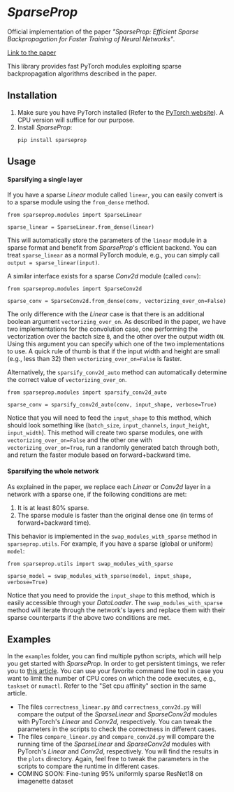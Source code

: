 # *SparseProp*

Official implementation of the paper *"SparseProp: Efficient Sparse Backpropagation for Faster Training of Neural Networks"*.

[Link to the paper](https://arxiv.org/abs/2302.04852)

This library provides fast PyTorch modules exploiting sparse backpropagation algorithms described in the paper.

## Installation
1. Make sure you have PyTorch installed (Refer to the [PyTorch website](https://pytorch.org)). A CPU version will suffice for our purpose.
2. Install *SparseProp*:
    ```
    pip install sparseprop
    ```

## Usage

#### Sparsifying a single layer
If you have a sparse *Linear* module called `linear`, you can easily convert is to a sparse module using the `from_dense` method.
```
from sparseprop.modules import SparseLinear

sparse_linear = SparseLinear.from_dense(linear)
```

This will automatically store the parameters of the `linear` module in a sparse format and benefit from *SparseProp*'s efficient backend. You can treat `sparse_linear` as a normal PyTorch module, e.g., you can simply call `output = sparse_linear(input)`.

A similar interface exists for a sparse *Conv2d* module (called `conv`):
```
from sparseprop.modules import SparseConv2d

sparse_conv = SparseConv2d.from_dense(conv, vectorizing_over_on=False)
```

The only difference with the *Linear* case is that there is an additional boolean argument `vectorizing_over_on`. As described in the paper, we have two implementations for the convolution case, one performing the vectorization over the bactch size `B`, and the other over the output width `ON`. Using this argument you can specify which one of the two implementations to use. A quick rule of thumb is that if the input width and height are small (e.g., less than 32) then `vectorizing_over_on=False` is faster.

Alternatively, the `sparsify_conv2d_auto` method can automatically determine the correct value of `vectorizing_over_on`.

```
from sparseprop.modules import sparsify_conv2d_auto

sparse_conv = sparsify_conv2d_auto(conv, input_shape, verbose=True)
```

Notice that you will need to feed the `input_shape` to this method, which should look something like (`batch_size`, `input_channels`, `input_height`, `input_width`). This method will create two sparse modules, one with `vectorizing_over_on=False` and the other one with `vectorizing_over_on=True`, run a randomly generated batch through both, and return the faster module based on forward+backward time.

#### Sparsifying the whole network
As explained in the paper, we replace each *Linear* or *Conv2d* layer in a network with a sparse one, if the following conditions are met:
1. It is at least 80% sparse.
2. The sparse module is faster than the original dense one (in terms of forward+backward time).

This behavior is implemented in the `swap_modules_with_sparse` method in `sparseprop.utils`. For example, if you have a sparse (global or uniform) `model`:

```
from sparseprop.utils import swap_modules_with_sparse

sparse_model = swap_modules_with_sparse(model, input_shape, verbose=True)
```

Notice that you need to provide the `input_shape` to this method, which is easily accessible through your *DataLoader*. The `swap_modules_with_sparse` method will iterate through the network's layers and replace them with their sparse counterparts if the above two conditions are met.

## Examples
In the `examples` folder, you can find multiple python scripts, which will help you get started with *SparseProp*. In order to get persistent timings, we refer you to [this article](https://easyperf.net/blog/2019/08/02/Perf-measurement-environment-on-Linux). You can use your favorite command line tool in case you want to limit the number of CPU cores on which the code executes, e.g., `taskset` or `numactl`. Refer to the "Set cpu affinity" section in the same article.

- The files `correctness_linear.py` and `correctness_conv2d.py` will compare the output of the *SparseLinear* and *SparseConv2d* modules with PyTorch's *Linear* and *Conv2d*, respectively. You can tweak the parameters in the scripts to check the correctness in different cases.
- The files `compare_linear.py` and `compare_conv2d.py` will compare the running time of the *SparseLinear* and *SparseConv2d* modules with PyTorch's *Linear* and *Conv2d*, respectively. You will find the results in the `plots` directory. Again, feel free to tweak the parameters in the scripts to compare the runtime in different cases.
- COMING SOON: Fine-tuning 95% uniformly sparse ResNet18 on imagenette dataset
